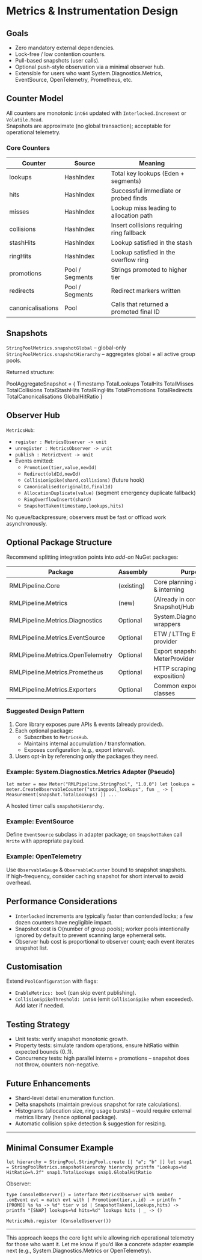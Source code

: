 # Metrics & Instrumentation Design

## Goals
- Zero mandatory external dependencies.
- Lock-free / low contention counters.
- Pull-based snapshots (user calls).
- Optional push-style observation via a minimal observer hub.
- Extensible for users who want System.Diagnostics.Metrics, EventSource, OpenTelemetry, Prometheus, etc.

## Counter Model
All counters are monotonic `int64` updated with `Interlocked.Increment` or `Volatile.Read`.  
Snapshots are approximate (no global transaction); acceptable for operational telemetry.

### Core Counters
| Counter | Source | Meaning |
|---------|--------|---------|
| lookups | HashIndex | Total key lookups (Eden + segments) |
| hits | HashIndex | Successful immediate or probed finds |
| misses | HashIndex | Lookup miss leading to allocation path |
| collisions | HashIndex | Insert collisions requiring ring fallback |
| stashHits | HashIndex | Lookup satisfied in the stash |
| ringHits | HashIndex | Lookup satisfied in the overflow ring |
| promotions | Pool / Segments | Strings promoted to higher tier |
| redirects | Pool / Segments | Redirect markers written |
| canonicalisations | Pool | Calls that returned a promoted final ID |

## Snapshots
`StringPoolMetrics.snapshotGlobal` – global-only  
`StringPoolMetrics.snapshotHierarchy` – aggregates global + all active group pools.

Returned structure:

PoolAggregateSnapshot = { Timestamp TotalLookups TotalHits TotalMisses TotalCollisions TotalStashHits TotalRingHits TotalPromotions TotalRedirects TotalCanonicalisations GlobalHitRatio }


## Observer Hub
`MetricsHub`:
- `register : MetricsObserver -> unit`
- `unregister : MetricsObserver -> unit`
- `publish : MetricEvent -> unit`
- Events emitted:
  - `Promotion(tier,value,newId)`
  - `Redirect(oldId,newId)`
  - `CollisionSpike(shard,collisions)` (future hook)
  - `Canonicalised(originalId,finalId)`
  - `AllocationDuplicate(value)` (segment emergency duplicate fallback)
  - `RingOverflowInsert(shard)`
  - `SnapshotTaken(timestamp,lookups,hits)`

No queue/backpressure; observers must be fast or offload work asynchronously.

## Optional Package Structure

Recommend splitting integration points into *add-on* NuGet packages:

| Package | Assembly | Purpose | Dependencies |
|---------|----------|---------|--------------|
| RMLPipeline.Core | (existing) | Core planning & execution & interning | None |
| RMLPipeline.Metrics | (new) | (Already in core) Snapshot/Hub – lightweight | None |
| RMLPipeline.Metrics.Diagnostics | Optional | System.Diagnostics.Metrics wrappers | `System.Diagnostics.DiagnosticSource` |
| RMLPipeline.Metrics.EventSource | Optional | ETW / LTTng EventSource provider | `System.Diagnostics.Tracing` |
| RMLPipeline.Metrics.OpenTelemetry | Optional | Export snapshots to OTEL MeterProvider | `OpenTelemetry`, `OpenTelemetry.Metrics` |
| RMLPipeline.Metrics.Prometheus | Optional | HTTP scraping (text exposition) | `prometheus-net` or user-provided |
| RMLPipeline.Metrics.Exporters | Optional | Common exporter base classes | Minimal |

### Suggested Design Pattern
1. Core library exposes pure APIs & events (already provided).
2. Each optional package:
   - Subscribes to `MetricsHub`.
   - Maintains internal accumulation / transformation.
   - Exposes configuration (e.g., export interval).
3. Users opt-in by referencing only the packages they need.

### Example: System.Diagnostics.Metrics Adapter (Pseudo)

```F#
let meter = new Meter("RMLPipeline.StringPool", "1.0.0") let lookups = meter.CreateObservableCounter("stringpool_lookups", fun _ -> [ Measurement(snapshot.TotalLookups) ]) ...
```

A hosted timer calls `snapshotHierarchy`.

### Example: EventSource
Define `EventSource` subclass in adapter package; on `SnapshotTaken` call `Write` with appropriate payload.

### Example: OpenTelemetry
Use `ObservableGauge` & `ObservableCounter` bound to snapshot snapshots.  
If high-frequency, consider caching snapshot for short interval to avoid overhead.

## Performance Considerations
- `Interlocked` increments are typically faster than contended locks; a few dozen counters have negligible impact.
- Snapshot cost is O(number of group pools); worker pools intentionally ignored by default to prevent scanning large ephemeral sets.
- Observer hub cost is proportional to observer count; each event iterates snapshot list.

## Customisation
Extend `PoolConfiguration` with flags:
- `EnableMetrics: bool` (can skip event publishing).
- `CollisionSpikeThreshold: int64` (emit `CollisionSpike` when exceeded).
Add later if needed.

## Testing Strategy
- Unit tests: verify snapshot monotonic growth.
- Property tests: simulate random operations, ensure hitRatio within expected bounds (0..1).
- Concurrency tests: high parallel interns + promotions – snapshot does not throw, counters non-negative.

## Future Enhancements
- Shard-level detail enumeration function.
- Delta snapshots (maintain previous snapshot for rate calculations).
- Histograms (allocation size, ring usage bursts) – would require external metrics library (hence optional package).
- Automatic collision spike detection & suggestion for resizing.

---

## Minimal Consumer Example

```F#
let hierarchy = StringPool.StringPool.create [| "a"; "b" |] let snap1 = StringPoolMetrics.snapshotHierarchy hierarchy printfn "Lookups=%d HitRatio=%.2f" snap1.TotalLookups snap1.GlobalHitRatio
```

Observer:
```F#
type ConsoleObserver() = interface MetricsObserver with member .onEvent evt = match evt with | Promotion(tier,v,id) -> printfn "[PROMO] %s %s -> %d" tier v id | SnapshotTaken(,lookups,hits) -> printfn "[SNAP] lookups=%d hits=%d" lookups hits | _ -> ()

MetricsHub.register (ConsoleObserver())
```


---

This approach keeps the core light while allowing rich operational telemetry for those who want it. Let me know if you’d like a concrete adapter example next (e.g., System.Diagnostics.Metrics or OpenTelemetry). 
